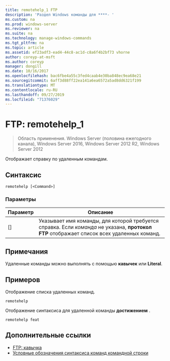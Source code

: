 ```yaml
---
title: remotehelp_1 FTP
description: 'Раздел Windows команды для ****- '
ms.custom: na
ms.prod: windows-server
ms.reviewer: na
ms.suite: na
ms.technology: manage-windows-commands
ms.tgt_pltfrm: na
ms.topic: article
ms.assetid: ef23adf3-ead4-44c8-ac1d-c8a6f4b2bf73 vhorne
author: coreyp-at-msft
ms.author: coreyp
manager: dongill
ms.date: 10/16/2017
ms.openlocfilehash: bac6fbe4a55c3fed4caab4e30ba848ec9ea68e21
ms.sourcegitcommit: 6aff3d88ff22ea141a6ea6572a5ad8dd6321f199
ms.translationtype: MT
ms.contentlocale: ru-RU
ms.lasthandoff: 09/27/2019
ms.locfileid: "71376029"
---
```

# <a name="ftp-remotehelp_1"></a>FTP: remotehelp_1

>Область применения. Windows Server (половина ежегодного канала), Windows Server 2016, Windows Server 2012 R2, Windows Server 2012

Отображает справку по удаленным командам.   
## <a name="syntax"></a>Синтаксис  
```  
remotehelp [<Command>]  
```  
### <a name="parameters"></a>Параметры  
|Параметр|Описание|  
|-------|--------|  
|[<Command>]|Указывает имя команды, для которой требуется справка. Если *команда* не указана, **протокол FTP** отображает список всех удаленных команд.|  
## <a name="remarks"></a>Примечания  
Удаленные команды можно выполнять с помощью **кавычек** или **Literal**.  
## <a name="BKMK_Examples"></a>Примеров  
Отображение списка удаленных команд.  
```  
remotehelp  
```  
Отображение синтаксиса для удаленной команды **достижением** .  
```  
remotehelp feat  
```  
## <a name="additional-references"></a>Дополнительные ссылки  
-   [FTP: кавычка](ftp-quote.md)  
-   [Условные обозначения синтаксиса команд командной строки](command-line-syntax-key.md)  
